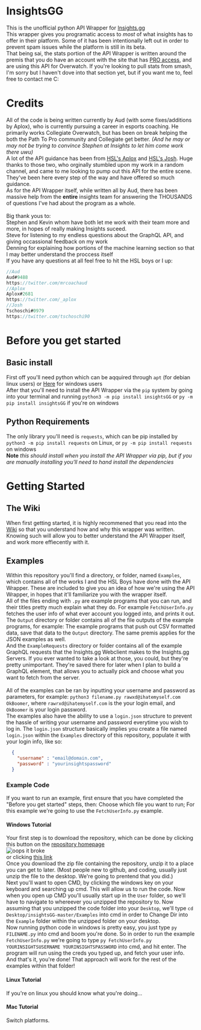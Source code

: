# InsightsGG
This is the unofficial python API Wrapper for [Insights.gg](https://insights.gg/)
<br />
This wrapper gives you programatic access to *most* of what insights has to offer in their platform. Some of it has been intentionally left out in order to prevent spam issues while the platform is still in its beta. 
<br />
That being sai, the stats portion of the API Wrapper is written around the premis that you do have an account with the site that has [PRO access](https://insights.gg/insights-pro), and are using this API for Overwatch. If you're looking to pull stats from smash, I'm sorry but I haven't dove into that section yet, but if you want me to, feel free to contact me C:

# Credits
All of the code is being written currently by Aud (with some fixes/additions by Aplox), who is currently pursuing a career in esports coaching. He primarily works Collegiate Overwatch, but has been on break helping the both the Path To Pro community and Collegiate get better. *(And he may or may not be trying to convince Stephen at Insights to let him come work there uwu)*
<br />
A lot of the API guidance has been from [HSL's Aplox](https://twitter.com/_aplox?lang=en) and [HSL's Josh](https://twitter.com/tschoschi90?lang=en). Huge thanks to those two, who orginally stumbled upon my work in a random channel, and came to me looking to pump out this API for the entire scene. They've been here every step of the way and have offered so much guidance.
<br />
As for the API Wrapper itself, while written all by Aud, there has been massive help from the **entire** insights team for answering the THOUSANDS of questions I've had about the program as a whole.  
<br />
Big thank yous to: 
<br />
Stephen and Kevin whom have both let me work with their team more and more, in hopes of really making Insights suceed. 
<br />
Steve for listening to my endless questions about the GraphQL API, and giving occassional feedback on my work 
<br />
Denning for explaining how portions of the machine learning section so that I may better understand the proccess itself
<br />
If you have any questions at all feel free to hit the HSL boys or I up:
```Javascript
//Aud
Aud#9488
https://twitter.com/mrcoachaud
//Aplox
Aplox#2681
https://twitter.com/_aplox
//Josh
Tschoschi#0979
https://twitter.com/tschoschi90
```

# Before you get started

## Basic install
First off you'll need python which can be aqquired through `apt` (for debian linux users) or [Here](https://www.python.org/downloads/) for windows users 
<br />
After that you'll need to install the API Wrapper via the `pip` system by going into your terminal and running `python3 -m pip install insightsGG` or `py -m pip install insightsGG` if you're on windows

## Python Requirements
The only library you'll need is `requests`, which can be pip installed by `python3 -m pip install requests` on Linux, or `py -m pip install requests` on windows
<br />
**Note** *this should install when you install the API Wrapper via pip, but if you are manually installing you'll need to hand install the dependencies*

# Getting Started
## The Wiki 
When first getting started, it is highly recommened that you read into the [Wiki](https://github.com/thoward02/insightsGG/wiki/) so that you understand how and why this wrapper was written. Knowing such will allow you to better understand the API Wrapper itself, and work more effiecently with it. 

## Examples
Within this repository you'll find a directory, or folder, named `Examples`, which contains all of the works I and the HSL Boys have done with the API Wrapper. These are included to give you an idea of how we're using the API Wrapper, in hopes that it'll familiarize you with the wrapper itself.
<br />
All of the files ending with `.py` are example programs that you can run, and their titles pretty much explain what they do. For example `FetchUserInfo.py` fetches the user info of what ever account you logged into, and prints it out. 
<br />
The `Output` directory or folder contains all of the file outputs of the example programs, for example: The example programs that push out CSV formatted data, save that data to the `Output` directory. The same premis applies for the JSON examples as well.
<br />
And the `ExampleRequests` directory or folder  contains all of the example GraphQL requests that the Insights.gg Webclient makes to the Insights.gg Servers. If you ever wanted to take a look at those, you could, but they're pretty unimportant. They're saved there for later when I plan to build a GraphQL element, that allows you to actually pick and choose what you want to fetch from the server. 
<br />
<br />
All of the examples can be ran by inputting your username and password as parameters, for example: `python3 filename.py rawxd@ihatemyself.com OkBoomer`, where `rawrxd@ihatemyself.com` is the your login email, and `OkBoomer` is your login password.
<br />
The examples also have the ability to use a `login.json` structure to prevent the hassle of writing your username and password everytime you wish to log in. 
The `login.json` structure basically implies you create a file named `login.json` within the `Examples` directory of this repository, populate it with your login info, like so: 
```json
  {
    "username" : "email@domain.com",
    "password" : "yourinsightspassword"
  }
```

### Example Code
If you want to run an example, first ensure that you have completed the "Before you get started" steps, then: 
Choose which file you want to run; For this example we're going to use the `FetchUserInfo.py` example. 

#### Windows Tutorial 
Your first step is to download the repository, which can be done by clicking this button on the [repository homepage](https://github.com/thoward02/insightsGG) 
<br />
![oops it broke](https://i.imgur.com/AtpDnNv.png) 
<br />
or clicking [this link](https://github.com/thoward02/insightsGG/archive/master.zip)
<br />
Once you download the zip file containing the repository, unzip it to a place you can get to later. (Most people new to github, and coding, usually just unzip the file to the desktop. We're going to prentend that you did.)
<br />
Next you'll want to open CMD, by clicking the windows key on your keyboard and searching up cmd. This will allow us to run the code. Now when you open up CMD you'll usually start up in the `User` folder, so we'll have to navigate to whereever you unzipped the repository to. Now assuming that you unzipped the code folder into your `Desktop`, we'll type `cd Desktop/insightsGG-master/Examples` into cmd in order to Change Dir into the `Example` folder within the unzipped folder on your desktop. 
<br />
Now running python code in windows is pretty easy, you just type `py FILENAME.py` into cmd and boom you're done. So in order to run the example `FetchUserInfo.py` we're going to type `py FetchUserInfo.py YOURINSIGHTSUSERNAME YOURINSIGHTSPASSWORD` into cmd, and hit enter. The program will run using the creds you typed up, and fetch your user info. 
<br />
And that's it, you're done! That approach will work for the rest of the examples within that folder!

#### Linux Tutorial 
If you're on linux you should know what you're doing...

#### Mac Tutorial 
Switch platforms. 

